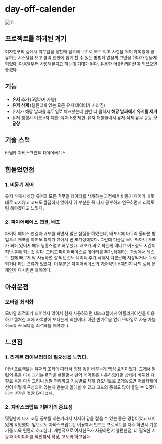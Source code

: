 # day-off-calender

![11](https://user-images.githubusercontent.com/47707076/89734588-ff845180-da97-11ea-8601-fd663ae274c6.gif)

## 프로젝트를 하게된 계기
여자친구의 샵에서 휴무일을 정할때 달력에 수기로 모두 적고 사진을 찍어 카톡방에 공유하는 시스템을 보고 클릭 한번에 쉽게 할 수 있는 방법이 없을까 고민을 하다가 만들게 되었다.
다음달부터 사용해본다고 하는데 기대가 된다. 유용한 어플리케이션이 되었으면 좋겠다.


## 기능
* **유저 추가** (5명까지 가능)
* **유저 삭제** (캘린더에 있는 모든 유저 데이터가 사라짐)
* 유저가 해당 날짜를 휴무일로 체크했는데 한번 더 클릭시 **해당 날짜에서 유저를 제거**
* 유저 생성시 이름 5자 제한, 유저 5명 제한,  유저 더블클릭시 유저 삭제 유무 등등 **모달창**


## 기술 스택
바닐라 자바스크립트
파이어베이스


## 힘들었던점
### 1. 비동기 제어

유저 삭제시 해당 유저의 모든 휴무일 데이터를 삭제하는 과정에서 비동기 제어가 내뜻대로 되지않고 코드도 깔끔하지 않아서 이 부분은 꼭 다시 공부하고 연구하면서 리팩토링 해야겠다고 느꼇다. 

### 2. 파이어베이스 연결, 배포
파이어 베이스 연결과 배포를 하면서 많은 삽질을 하였는데, 배포시에 아무리 올바른 방법으로 배포를 하여도 되지가 않아서 반 포기상태였다. 그런데 다음날 보니 떡하니 배포가 되어 있어서 매우 당황스럽고 허무했다. 배포가 바로 되는게 아니고 어느정도 시간이 지난 후에 되는것 같다. 그리고 파이어베이스로 데이터를 추가,삭제하는 과정에서 테스트 할때 빠르게 막 사용하면 잘 되던것도 데이터 추가,삭제시 다른곳에 저장되거나, 누락되거나 하는 오류가 있었다. 이 부분은 파이어베이스의 기술적인 문제인지 나의 로직 문제인지 다시한번 봐야겠다.


## 아쉬운점
### 모바일 최적화
모바일 최적화가 되어있지 않아서 현재 사용하려면 데스크탑에서 어플리케이션을 이용하고 캡처한 후에 카톡방에 보내는게 최선이다. 이런 번거로움 없이 모바일로 사용 가능하도록 꼭 모바일 최적화를 해야겠다. 


## 느낀점
### 1.  리액트 라이브러리의 필요성을 느꼈다.
이번 프로젝트는 유저의 조작에 따라서 특정 돔을 바꾸는게 핵심 로직이었다. 그래서 일련의 돔을 다시 그리는 로직을 만들면서 만약 리액트를 사용하였다면 상태가 바뀌면 저절로 돔을 다시 그리니 정말 편리하고 기능별로 작게 컴포넌트로 쪼개놓으면 어플리케이션이 어떻게 구성되어 있는지 한눈에 알아볼 수 있고 코드의 중복도 많이 줄일 수 있겠다 라는 생각을 정말 많이 했다.

### 2. 자바스크립트 기본기의 중요성
 몇달만에 다시 코딩 공부를 하는거라서 서서히 감을 잡을 수 있는 좋은 경험이었고 재미있게 작업했다. 앞으로도 자바스크립트만 이용해서 만드는 프로젝트를 자주 하면서 기본기를 더욱 탄탄히 하고싶다. 개인적으로 여자친구가 사용하면서 불편한점, 더 필요한 기능과 아이디어를 착안해서 확장, 고도화 하고싶다
